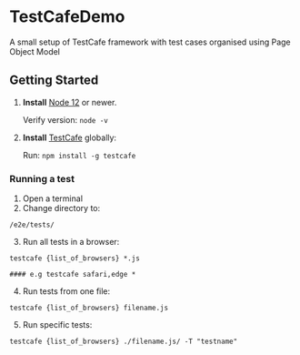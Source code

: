 # TestCafeDemo
A small setup of TestCafe framework with test cases organised using Page Object Model



## Getting Started

1. **Install** [Node 12](https://nodejs.org/en/) or newer.

      Verify version: `node -v`

2. **Install** [TestCafe](https://devexpress.github.io/) globally:

      Run: `npm install -g testcafe`

### Running a test

  1. Open a terminal
  2. Change directory to: 
  
    /e2e/tests/

  3. Run all tests in a browser: 

    testcafe {list_of_browsers} *.js

    #### e.g testcafe safari,edge *

  4. Run tests from one file: 

    testcafe {list_of_browsers} filename.js

  5. Run specific tests: 

    testcafe {list_of_browsers} ./filename.js/ -T "testname"


       
